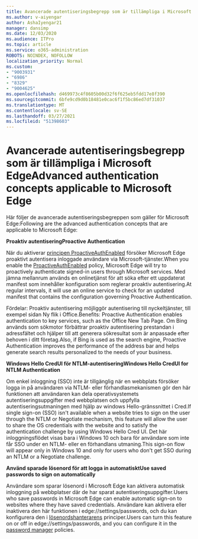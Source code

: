 ```yaml
---
title: Avancerade autentiseringsbegrepp som är tillämpliga i Microsoft Edge
ms.author: v-aiyengar
author: AshaIyengar21
manager: dansimp
ms.date: 12/03/2020
ms.audience: ITPro
ms.topic: article
ms.service: o365-administration
ROBOTS: NOINDEX, NOFOLLOW
localization_priority: Normal
ms.custom:
- "9003931"
- "6986"
- "8329"
- "9004625"
ms.openlocfilehash: d469973c4f8605b00d32f6f625eb5fdd17e8f390
ms.sourcegitcommit: 6bfe9cd9d0b18481e0cac6f1f5bc86ed7df31037
ms.translationtype: MT
ms.contentlocale: sv-SE
ms.lasthandoff: 03/27/2021
ms.locfileid: "51398603"
---
```

# <a name="advanced-authentication-concepts-applicable-to-microsoft-edge"></a><span data-ttu-id="9e668-102">Avancerade autentiseringsbegrepp som är tillämpliga i Microsoft Edge</span><span class="sxs-lookup"><span data-stu-id="9e668-102">Advanced authentication concepts applicable to Microsoft Edge</span></span>

<span data-ttu-id="9e668-103">Här följer de avancerade autentiseringsbegreppen som gäller för Microsoft Edge:</span><span class="sxs-lookup"><span data-stu-id="9e668-103">Following are the advanced authentication concepts that are applicable to Microsoft Edge:</span></span>

<span data-ttu-id="9e668-104">**Proaktiv autentisering**</span><span class="sxs-lookup"><span data-stu-id="9e668-104">**Proactive Authentication**</span></span>

<span data-ttu-id="9e668-105">När du aktiverar [principen ProactiveAuthEnabled](https://go.microsoft.com/fwlink/?linkid=2134621) försöker Microsoft Edge proaktivt autentisera inloggade användare via Microsoft-tjänster.</span><span class="sxs-lookup"><span data-stu-id="9e668-105">When you enable the [ProactiveAuthEnabled](https://go.microsoft.com/fwlink/?linkid=2134621) policy, Microsoft Edge will try to proactively authenticate signed-in users through Microsoft services.</span></span> <span data-ttu-id="9e668-106">Med jämna mellanrum används en onlinetjänst för att söka efter ett uppdaterat manifest som innehåller konfiguration som reglerar proaktiv autentisering.</span><span class="sxs-lookup"><span data-stu-id="9e668-106">At regular intervals, it will use an online service to check for an updated manifest that contains the configuration governing Proactive Authentication.</span></span>

<span data-ttu-id="9e668-107">Fördelar: Proaktiv autentisering möjliggör autentisering till nyckeltjänster, till exempel sidan Ny flik i Office.</span><span class="sxs-lookup"><span data-stu-id="9e668-107">Benefits: Proactive Authentication enables authentication to key services, such as the Office New Tab Page.</span></span> <span data-ttu-id="9e668-108">Om Bing används som sökmotor förbättrar proaktiv autentisering prestandan i adressfältet och hjälper till att generera sökresultat som är anpassade efter behoven i ditt företag.</span><span class="sxs-lookup"><span data-stu-id="9e668-108">Also, if Bing is used as the search engine, Proactive Authentication improves the performance of the address bar and helps generate search results personalized to the needs of your business.</span></span>

<span data-ttu-id="9e668-109">**Windows Hello CredUI för NTLM-autentisering**</span><span class="sxs-lookup"><span data-stu-id="9e668-109">**Windows Hello CredUI for NTLM Authentication**</span></span>

<span data-ttu-id="9e668-110">Om enkel inloggning (SSO) inte är tillgänglig när en webbplats försöker logga in på användaren via NTLM- eller förhandlasmekanismen gör den här funktionen att användaren kan dela operativsystemets autentiseringsuppgifter med webbplatsen och uppfylla autentiseringsutmaningen med hjälp av windows Hello-gränssnittet i Cred.</span><span class="sxs-lookup"><span data-stu-id="9e668-110">If single sign-on (SSO) isn't available when a website tries to sign on the user through the NTLM or Negotiate mechanism, this feature will allow the user to share the OS credentials with the website and to satisfy the authentication challenge by using Windows Hello Cred UI.</span></span> <span data-ttu-id="9e668-111">Det här inloggningsflödet visas bara i Windows 10 och bara för användare som inte får SSO under en NTLM- eller en förhandlans utmaning.</span><span class="sxs-lookup"><span data-stu-id="9e668-111">This sign-on flow will appear only in Windows 10 and only for users who don't get SSO during an NTLM or a Negotiate challenge.</span></span>

<span data-ttu-id="9e668-112">**Använd sparade lösenord för att logga in automatiskt**</span><span class="sxs-lookup"><span data-stu-id="9e668-112">**Use saved passwords to sign on automatically**</span></span>

<span data-ttu-id="9e668-113">Användare som sparar lösenord i Microsoft Edge kan aktivera automatisk inloggning på webbplatser där de har sparat autentiseringsuppgifter.</span><span class="sxs-lookup"><span data-stu-id="9e668-113">Users who save passwords in Microsoft Edge can enable automatic sign-on to websites where they have saved credentials.</span></span> <span data-ttu-id="9e668-114">Användare kan aktivera eller inaktivera den här funktionen i edge://settings/passwords, och du kan konfigurera den i [lösenordshanterarens](https://go.microsoft.com/fwlink/?linkid=2134622) principer.</span><span class="sxs-lookup"><span data-stu-id="9e668-114">Users can turn this feature on or off in edge://settings/passwords, and you can configure it in the [password manager](https://go.microsoft.com/fwlink/?linkid=2134622) policies.</span></span>
